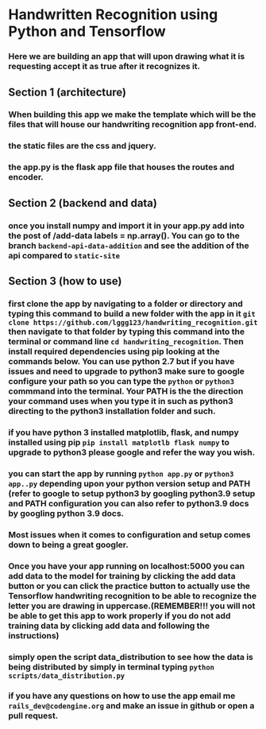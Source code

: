 # Handwritten Recognition using Python and Tensorflow
### Here we are building an app that will upon drawing what it is requesting accept it as true after it recognizes it. 
## Section 1 (architecture)
### When building this app we make the template which will be the files that will house our handwriting recognition app front-end. 
### the static files are the css and jquery. 
### the app.py is the flask app file that houses the routes and encoder.
## Section 2 (backend and data)
### once you install numpy and import it in your app.py add into the post of /add-data labels = np.array(). You can go to the branch `backend-api-data-addition` and see the addition of the api compared to `static-site`
## Section 3 (how to use)
### first clone the app by navigating to a folder or directory and typing this command to build a new folder with the app in it `git clone https://github.com/lggg123/handwriting_recognition.git` then navigate to that folder by typing this command into the terminal or command line `cd handwriting_recognition`. Then install required dependencies using pip looking at the commands below. You can use python 2.7 but if you have issues and need to upgrade to python3 make sure to google configure your path so you can type the `python` or `python3` commmand into the terminal. Your PATH is the the direction your command uses when you type it in such as python3 directing to the python3 installation folder and such.
### if you have python 3 installed matplotlib, flask, and numpy installed using pip `pip install matplotlb flask numpy` to upgrade to python3 please google and refer the way you wish.
### you can start the app by running `python app.py` or `python3 app..py` depending upon your python version setup and PATH (refer to google to setup python3 by googling python3.9 setup and PATH configuration you can also refer to python3.9 docs by googling python 3.9 docs.
### Most issues when it comes to configuration and setup comes down to being a great googler.
### Once you have your app running on localhost:5000 you can add data to the model for training by clicking the add data button or you can click the practice button to actually use the Tensorflow handwriting recognition to be able to recognize the letter you are drawing in uppercase.(REMEMBER!!! you will not be able to get this app to work properly if you do not add training data by clicking add data and following the instructions)
### simply open the script data_distribution to see how the data is being distributed by simply in terminal typing `python scripts/data_distribution.py`
### if you have any questions on how to use the app email me `rails_dev@codengine.org` and make an issue in github or open a pull request.